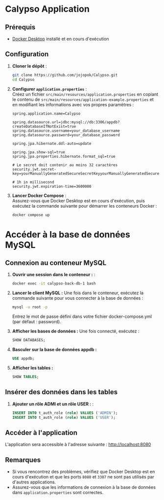 # Calypso Application

## Prérequis

- [Docker Desktop](https://www.docker.com/products/docker-desktop) installé et en cours d'exécution

## Configuration

1. **Cloner le dépôt** :

   ```sh
   git clone https://github.com/jojopok/Calypso.git
   cd Calypso
   ```

2. **Configurer `application.properties`** :  
   Créez un fichier `src/main/resources/application.properties` en copiant le contenu de `src/main/resources/application-example.properties` et en modifiant les informations avec vos propres paramètres :

   ```properties
   spring.application.name=Calypso

   spring.datasource.url=jdbc:mysql://db:3306/appdb?createDatabaseIfNotExist=true
   spring.datasource.username=your_database_username
   spring.datasource.password=your_database_password

   spring.jpa.hibernate.ddl-auto=update

   spring.jpa.show-sql=true
   spring.jpa.properties.hibernate.format_sql=true

   # Le secret doit contenir au moins 32 caractères
   security.jwt.secret-key=yourManuallyGeneratedSecureSecretKeyyourManuallyGeneratedSecureSecretKey

   # 1h in millisecond
   security.jwt.expiration-time=3600000
   ```

3. **Lancer Docker Compose** :  
   Assurez-vous que Docker Desktop est en cours d'exécution, puis exécutez la commande suivante pour démarrer les conteneurs Docker :

   ```sh
   docker compose up
   ```
   
# Accéder à la base de données MySQL
## Connexion au conteneur MySQL

1. **Ouvrir une session dans le conteneur :** :

    ```sh
   docker exec -it calypso-back-db-1 bash
   ```

2. **Lancer le client MySQL :** Une fois dans le conteneur, exécutez la commande suivante pour vous connecter à la base de données  :

    ```sh
   mysql -u root -p
   ```
   Entrez le mot de passe défini dans votre fichier docker-compose.yml (par défaut : password).

3. **Afficher les bases de données :** Une fois connecté, exécutez  :

    ```sql
   SHOW DATABASES;
   ```

4. **Basculer sur la base de données appdb :** 

    ```sql
   USE appdb;
   ```
   
5. **Afficher les tables :** 

    ```sql
   SHOW TABLES;
   ```

## Insérer des données dans les tables

1. **Ajouter un rôle ADMI et un rôle USER :** :

    ```sql
   INSERT INTO t_auth_role (role) VALUES ('ADMIN');
   INSERT INTO t_auth_role (role) VALUES ('USER');
   ```


## Accéder à l'application

L'application sera accessible à l'adresse suivante : [http://localhost:8080](http://localhost:8080)

## Remarques

- Si vous rencontrez des problèmes, vérifiez que Docker Desktop est en cours d'exécution et que les ports `8080` et `3307` ne sont pas utilisés par d'autres applications.
- Assurez-vous que les informations de connexion à la base de données dans `application.properties` sont correctes.
